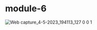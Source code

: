 # module-6
![Web capture_4-5-2023_194113_127 0 0 1](https://user-images.githubusercontent.com/119085975/236352379-721c8a0d-8d33-4a5d-90de-5e974a3cfd2f.jpeg)
